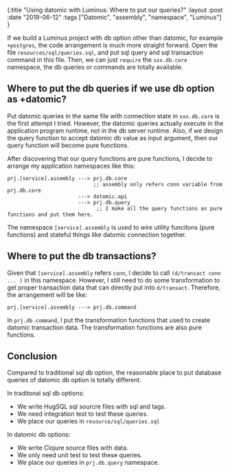 {:title "Using datomic with Luminus: Where to put our queries?"
 :layout :post
 :date "2019-06-12"
 :tags ["Datomic", "assembly", "namespace", "Luminus"]
}

If we build a Luminus project with db option other than datomic, for example `+postgres`, the code arrangement is much more straight forward. Open the file `resources/sql/queries.sql`, and put sql query and sql transaction command in this file. Then, we can just `require` the `xxx.db.core` namespace, the db queries or commands are totally available. 

## Where to put the db queries if we use db option as +datomic?

Put datomic queries in the same file with connection state in `xxx.db.core` is the first attempt I tried. However, the datomic queries actually execute in the application program runtime, not in the db server runtime. Also, if we design the query function to accept datomic db value as input argument, then our query function will become pure functions.

After discovering that our query functions are pure functions, I decide to arrange my application namespaces like this:

```
prj.[service].assembly ---> prj.db.core
                            ;; assembly only refers conn variable from prj.db.core
                       ---> datomic.api
                       ---> prj.db.query
                             ;; I make all the query functions as pure functions and put them here.
```

The namespace `[service].assembly` is used to *wire* utility funcitons (pure functions) and stateful things like datomic connection together.

## Where to put the db transactions?

Given that `[service].assembly` refers `conn`, I decide to call `(d/transact conn ... )` in this namespace. However, I still need to do some transformation to get proper transaction data that can directly put into `d/transact`. Therefore, the arrangement will be like:

```
prj.[service].assembly ---> prj.db.command
```

In `prj.db.command`, I put the transformation functions that used to create datomic transaction data. The transformation functions are also pure functions.

## Conclusion

Compared to traditional sql db option, the reasonable place to put database queries of datomic db option is totally different. 

In traditonal sql db options:
* We write HugSQL sql sourcre files with sql and tags.
* We need integration test to test these queries.
* We place our queries in `resource/sql/queries.sql`

In datomic db options:
* We write Clojure source files with data.
* We only need unit test to test these queries. 
* We place our queries in `prj.db.query` namespace.

